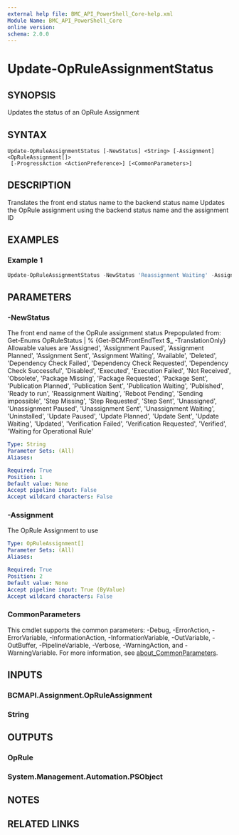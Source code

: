 ```yaml
---
external help file: BMC_API_PowerShell_Core-help.xml
Module Name: BMC_API_PowerShell_Core
online version:
schema: 2.0.0
---
```


# Update-OpRuleAssignmentStatus

## SYNOPSIS

Updates the status of an OpRule Assignment

## SYNTAX

```text
Update-OpRuleAssignmentStatus [-NewStatus] <String> [-Assignment] <OpRuleAssignment[]>
 [-ProgressAction <ActionPreference>] [<CommonParameters>]
```

## DESCRIPTION

Translates the front end status name to the backend status name
Updates the OpRule assignment using the backend status name and the assignment ID

## EXAMPLES

### Example 1

```PowerShell
Update-OpRuleAssignmentStatus -NewStatus 'Reassignment Waiting' -Assignment $OpRuleAssignment
```

## PARAMETERS

### -NewStatus

The front end name of the OpRule assignment status
Prepopulated from: Get-Enums OpRuleStatus | % {Get-BCMFrontEndText $_ -TranslationOnly}
Allowable values are 'Assigned', 'Assignment Paused', 'Assignment Planned', 'Assignment Sent', 'Assignment Waiting', 'Available', 'Deleted', 'Dependency Check Failed', 'Dependency Check Requested', 'Dependency Check Successful', 'Disabled', 'Executed', 'Execution Failed', 'Not Received', 'Obsolete', 'Package Missing', 'Package Requested', 'Package Sent', 'Publication Planned', 'Publication Sent', 'Publication Waiting', 'Published', 'Ready to run', 'Reassignment Waiting', 'Reboot Pending', 'Sending impossible', 'Step Missing', 'Step Requested', 'Step Sent', 'Unassigned', 'Unassignment Paused', 'Unassignment Sent', 'Unassignment Waiting', 'Uninstalled', 'Update Paused', 'Update Planned', 'Update Sent', 'Update Waiting', 'Updated', 'Verification Failed', 'Verification Requested', 'Verified', 'Waiting for Operational Rule'

```yaml
Type: String
Parameter Sets: (All)
Aliases:

Required: True
Position: 1
Default value: None
Accept pipeline input: False
Accept wildcard characters: False
```

### -Assignment

The OpRule Assignment to use

```yaml
Type: OpRuleAssignment[]
Parameter Sets: (All)
Aliases:

Required: True
Position: 2
Default value: None
Accept pipeline input: True (ByValue)
Accept wildcard characters: False
```

### CommonParameters

This cmdlet supports the common parameters: -Debug, -ErrorAction, -ErrorVariable, -InformationAction, -InformationVariable, -OutVariable, -OutBuffer, -PipelineVariable, -Verbose, -WarningAction, and -WarningVariable. For more information, see [about_CommonParameters](http://go.microsoft.com/fwlink/?LinkID=113216).

## INPUTS

### BCMAPI.Assignment.OpRuleAssignment

### String

## OUTPUTS

### OpRule

### System.Management.Automation.PSObject

## NOTES

## RELATED LINKS
